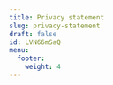 ```yaml
---
title: Privacy statement
slug: privacy-statement
draft: false
id: LVN66mSaQ
menu:
  footer:
    weight: 4
---
```

